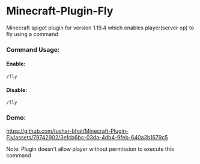 # Minecraft-Plugin-Fly

Minecraft spigot plugin for version 1.19.4 which enables player(server op) to fly using a command

### Command Usage:
#### Enable:
```
/fly
```
#### Disable:
```
/fly
```

### Demo:


https://github.com/tushar-bhat/Minecraft-Plugin-Fly/assets/79742902/3efcb6bc-03da-4db4-9feb-640a3b1679c5



Note: Plugin doesn't allow player without permission to execute this command
